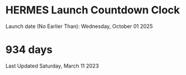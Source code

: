 # HERMES Launch Countdown Clock

Launch date (No Earlier Than): Wednesday, October 01 2025
# 934 days

Last Updated Saturday, March 11 2023